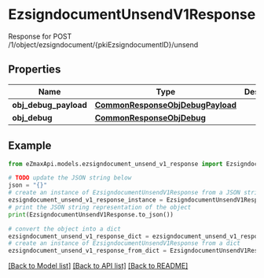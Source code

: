 # EzsigndocumentUnsendV1Response

Response for POST /1/object/ezsigndocument/{pkiEzsigndocumentID}/unsend

## Properties

Name | Type | Description | Notes
------------ | ------------- | ------------- | -------------
**obj_debug_payload** | [**CommonResponseObjDebugPayload**](CommonResponseObjDebugPayload.md) |  | 
**obj_debug** | [**CommonResponseObjDebug**](CommonResponseObjDebug.md) |  | [optional] 

## Example

```python
from eZmaxApi.models.ezsigndocument_unsend_v1_response import EzsigndocumentUnsendV1Response

# TODO update the JSON string below
json = "{}"
# create an instance of EzsigndocumentUnsendV1Response from a JSON string
ezsigndocument_unsend_v1_response_instance = EzsigndocumentUnsendV1Response.from_json(json)
# print the JSON string representation of the object
print(EzsigndocumentUnsendV1Response.to_json())

# convert the object into a dict
ezsigndocument_unsend_v1_response_dict = ezsigndocument_unsend_v1_response_instance.to_dict()
# create an instance of EzsigndocumentUnsendV1Response from a dict
ezsigndocument_unsend_v1_response_from_dict = EzsigndocumentUnsendV1Response.from_dict(ezsigndocument_unsend_v1_response_dict)
```
[[Back to Model list]](../README.md#documentation-for-models) [[Back to API list]](../README.md#documentation-for-api-endpoints) [[Back to README]](../README.md)



